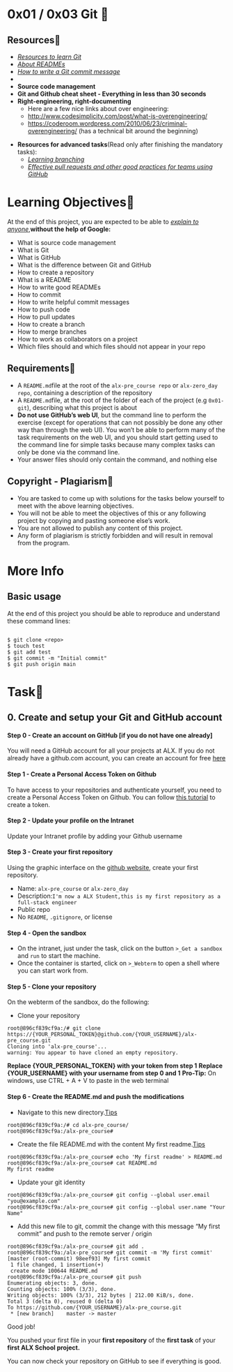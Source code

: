 # 0x01 / 0x03 Git :file_folder:
## Resources:open_book:
- [*Resources to learn Git*](https://docs.github.com/en/get-started/quickstart/set-up-git)
- [*About READMEs*](https://docs.github.com/en/repositories/managing-your-repositorys-settings-and-features/customizing-your-repository/about-readmes)
- [*How to write a Git commit message*](https://cbea.ms/git-commit)
- 
- **Source code management**                                                                                                            
- **Git and Github cheat sheet - Everything in less than 30 seconds** 
- **Right-engineering, right-documenting**
   * Here are a few nice links about over engineering:
   - http://www.codesimplicity.com/post/what-is-overengineering/
   - https://coderoom.wordpress.com/2010/06/23/criminal-overengineering/ (has a technical bit around the beginning)
* **Resources for advanced tasks**(Read only after finishing the mandatory tasks):
  - [*Learning branching*](https://learngitbranching.js.org)
  - [*Effective pull requests and other good practices for teams using GitHub*](https://codeinthehole.com/tips/pull-requests-and-other-good-practices-for-teams-using-github/)
# Learning Objectives:page_with_curl:
At the end of this project, you are expected to be able to [*explain to anyone*](https://fs.blog/feynman-technique/),**without the help of Google:**
- What is source code management
- What is Git
- What is GitHub
- What is the difference between Git and GitHub
- How to create a repository
- What is a README
- How to write good READMEs
- How to commit
- How to write helpful commit messages
- How to push code
- How to pull updates
- How to create a branch
- How to merge branches
- How to work as collaborators on a project
- Which files should and which files should not appear in your repo
## Requirements:bookmark:
- A `README.md`file at the root of the `alx-pre_course repo` or `alx-zero_day repo`, containing a description of the repository
- A `README.md`file, at the root of the folder of each of the project (e.g `0x01-git`), describing what this project is about
- **Do not use GitHub’s web UI**, but the command line to perform the exercise (except for operations that can not possibly be done any other way than through the web UI). You won’t be able to perform many of the task requirements on the web UI, and you should start getting used to the command line for simple tasks because many complex tasks can only be done via the command line.
- Your answer files should only contain the command, and nothing else
## Copyright - Plagiarism:stop_sign:
- You are tasked to come up with solutions for the tasks below yourself to meet with the above learning objectives.
- You will not be able to meet the objectives of this or any following project by copying and pasting someone else’s work.
- You are not allowed to publish any content of this project.
- Any form of plagiarism is strictly forbidden and will result in removal from the program.
# More Info
## Basic usage
At the end of this project you should be able to reproduce and understand these command lines:
~~~~

$ git clone <repo>
$ touch test
$ git add test
$ git commit -m "Initial commit"
$ git push origin main

~~~~
# Task:scroll:
## 0. Create and setup your Git and GitHub account
#### Step 0 - Create an account on GitHub [if you do not have one already]
You will need a GitHub account for all your projects at ALX. If you do not already have a github.com account, you can create an account for free [here](https://github.com/login)

#### Step 1 - Create a Personal Access Token on Github
To have access to your repositories and authenticate yourself, you need to create a Personal Access Token on Github.
You can follow [this tutorial](https://docs.github.com/en/authentication/keeping-your-account-and-data-secure/creating-a-personal-access-token) to create a token.

#### Step 2 - Update your profile on the Intranet
Update your Intranet profile by adding your Github username

#### Step 3 - Create your first repository
Using the graphic interface on the [github website](https://github.com/login), create your first repository.
- Name: `alx-pre_course` or `alx-zero_day`
- Description:`I'm now a ALX Student,this is my first repository as a full-stack engineer`
- Public repo
- No `README`, `.gitignore`, or license

#### Step 4 - Open the sandbox
- On the intranet, just under the task, click on the button `>_Get a sandbox` and `run` to start the machine.
- Once the container is started, click on `>_Webterm` to open a shell where you can start work from.

#### Step 5 - Clone your repository
On the webterm of the sandbox, do the following:
- Clone your repository
~~~~
root@896cf839cf9a:/# git clone https://{YOUR_PERSONAL_TOKEN}@github.com/{YOUR_USERNAME}/alx-pre_course.git                  
Cloning into 'alx-pre_course'...
warning: You appear to have cloned an empty repository.
~~~~
**Replace {YOUR_PERSONAL_TOKEN} with your token from step 1**
**Replace {YOUR_USERNAME} with your username from step 0 and 1**
**Pro-Tip:** On windows, use CTRL + A + V to paste in the web terminal

#### Step 6 - Create the README.md and push the modifications
* Navigate to this new directory.[Tips](https://askubuntu.com/questions/232442/how-do-i-navigate-between-directories-in-terminal)
~~~~
root@896cf839cf9a:/# cd alx-pre_course/
root@896cf839cf9a:/alx-pre_course#
~~~~

- Create the file README.md with the content My first readme.[Tips](https://forum.howtoforge.com/threads/echo-into-a-file.115/)
~~~~
root@896cf839cf9a:/alx-pre_course# echo 'My first readme' > README.md                                                                 
root@896cf839cf9a:/alx-pre_course# cat README.md                                                                                      
My first readme
~~~~

- Update your git identity
~~~~
root@896cf839cf9a:/alx-pre_course# git config --global user.email "you@example.com"
root@896cf839cf9a:/alx-pre_course# git config --global user.name "Your Name"
~~~~

- Add this new file to git, commit the change with this message “My first commit” and push to the remote server / origin
~~~~
root@896cf839cf9a:/alx-pre_course# git add .
root@896cf839cf9a:/alx-pre_course# git commit -m 'My first commit'
[master (root-commit) 98eef93] My first commit
 1 file changed, 1 insertion(+)
 create mode 100644 README.md
root@896cf839cf9a:/alx-pre_course# git push                                                                                           
Enumerating objects: 3, done.                                                                                                         
Counting objects: 100% (3/3), done.                                                                                                   
Writing objects: 100% (3/3), 212 bytes | 212.00 KiB/s, done.                                                                          
Total 3 (delta 0), reused 0 (delta 0)                                                                                                 
To https://github.com/{YOUR_USERNAME}/alx-pre_course.git                                                                                       
 * [new branch]    master -> master   
~~~~        

Good job!

You pushed your first file in your **first repository** of the **first task** of your **first ALX School project.**

You can now check your repository on GitHub to see if everything is good.
